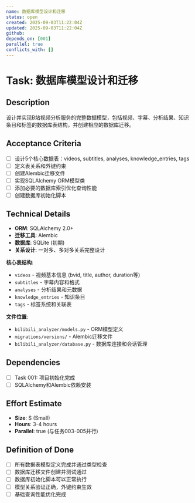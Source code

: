 ```yaml
---
name: 数据库模型设计和迁移
status: open
created: 2025-09-03T11:22:04Z
updated: 2025-09-03T11:22:04Z
github: 
depends_on: [001]
parallel: true
conflicts_with: []
---
```


# Task: 数据库模型设计和迁移

## Description
设计并实现B站视频分析服务的完整数据模型，包括视频、字幕、分析结果、知识条目和标签的数据库表结构，并创建相应的数据库迁移。

## Acceptance Criteria
- [ ] 设计5个核心数据表：videos, subtitles, analyses, knowledge_entries, tags
- [ ] 定义表关系和外键约束
- [ ] 创建Alembic迁移文件
- [ ] 实现SQLAlchemy ORM模型类
- [ ] 添加必要的数据库索引优化查询性能
- [ ] 创建数据库初始化脚本

## Technical Details
- **ORM**: SQLAlchemy 2.0+
- **迁移工具**: Alembic
- **数据库**: SQLite (初期)
- **关系设计**: 一对多、多对多关系完整设计

**核心表结构**:
- `videos` - 视频基本信息 (bvid, title, author, duration等)
- `subtitles` - 字幕内容和格式
- `analyses` - 分析结果和元数据
- `knowledge_entries` - 知识条目
- `tags` - 标签系统和关联表

**文件位置**:
- `bilibili_analyzer/models.py` - ORM模型定义
- `migrations/versions/` - Alembic迁移文件
- `bilibili_analyzer/database.py` - 数据库连接和会话管理

## Dependencies
- [ ] Task 001: 项目初始化完成
- [ ] SQLAlchemy和Alembic依赖安装

## Effort Estimate
- **Size**: S (Small)
- **Hours**: 3-4 hours
- **Parallel**: true (与任务003-005并行)

## Definition of Done
- [ ] 所有数据表模型定义完成并通过类型检查
- [ ] 数据库迁移文件创建并测试通过
- [ ] 数据库初始化脚本可以正常执行
- [ ] 模型关系验证正确，外键约束生效
- [ ] 基础查询性能优化完成